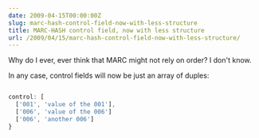 ```yaml
---
date: 2009-04-15T00:00:00Z
slug: marc-hash-control-field-now-with-less-structure
title: MARC-HASH control field, now with less structure
url: /2009/04/15/marc-hash-control-field-now-with-less-structure/
---
```


Why do I ever, ever think that MARC might not rely on order? I don't know.

In any case, control fields will now be just an array of duples:


~~~javascript

control: [
  ['001', 'value of the 001'],
  ['006', 'value of the 006']
  ['006', 'another 006']
}

~~~
